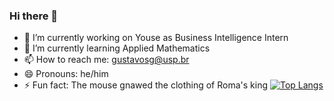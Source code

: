 ### Hi there 👋


- 🔭 I’m currently working on Youse as Business Intelligence Intern
- 🌱 I’m currently learning Applied Mathematics 
- 📫 How to reach me: gustavosg@usp.br
- 😄 Pronouns: he/him
- ⚡ Fun fact: The mouse gnawed the clothing of Roma's king
[![Top Langs](https://github-readme-stats.vercel.app/api/top-langs/?username=gustavesg&langs_count=8&theme=dark)](https://github.com/anuraghazra/github-readme-stats)
